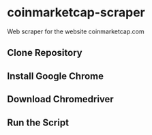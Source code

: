 # coinmarketcap-scraper
Web scraper for the website coinmarketcap.com

## Clone Repository

## Install Google Chrome

## Download Chromedriver

## Run the Script
